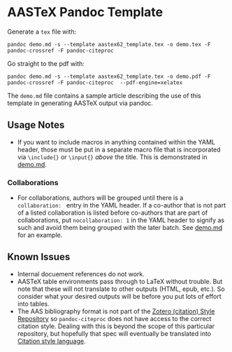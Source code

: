# AASTeX Pandoc Template

Generate a `tex` file with:

```
pandoc demo.md -s --template aastex62_template.tex -o demo.tex -F pandoc-crossref -F pandoc-citeproc
```

Go straight to the pdf with:

```
pandoc demo.md -s --template aastex62_template.tex -o demo.pdf -F pandoc-crossref -F pandoc-citeproc  --pdf-engine=xelatex
```

The `demo.md` file contains a sample article describing the use of this template in generating AASTeX output via pandoc.

## Usage Notes

* If you want to include macros in anything contained within the YAML header, those must be put in a separate macro file that is incorporated via `\include{}` or `\input{}` *above* the title. This is demonstrated in [demo.md](demo.md).

### Collaborations

* For collaborations, authors will be grouped until there is a `collaboration: ` entry in the YAML header. If a co-author that is not part of a listed collaboration is listed before co-authors that are part of collaborations, put `nocollaboration: 1` in the YAML header to signify as such and avoid them being grouped with the later batch. See [demo.md](demo.md) for an example.

## Known Issues

* Internal docuement references do not work.
* AASTeX table environments pass through to LaTeX without trouble. But note that these will not translate to other outputs (HTML, epub, etc.). So consider what your desired outputs will be before you put lots of effort into tables.
* The AAS bibliography format is not part of the [Zotero (citation) Style Repository](https://www.zotero.org/styles) so `pandoc-citeproc` does not have access to the correct citation style. Dealing with this is beyond the scope of this particular repository, but hopefully that spec will eventually be translated into [Citation style language](https://citationstyles.org/).
